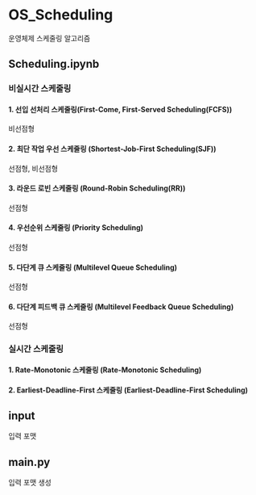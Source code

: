 # OS_Scheduling
운영체제 스케줄링 알고리즘

## Scheduling.ipynb
### 비실시간 스케줄링
#### 1. 선입 선처리 스케줄링(First-Come, First-Served Scheduling(FCFS))
비선점형

#### 2. 최단 작업 우선 스케줄링 (Shortest-Job-First Scheduling(SJF))
선점형, 비선점형

#### 3. 라운드 로빈 스케줄링 (Round-Robin Scheduling(RR))
선점형

#### 4. 우선순위 스케줄링 (Priority Scheduling)
선점형

#### 5.	다단계 큐 스케줄링 (Multilevel Queue Scheduling)
선점형

#### 6.	다단계 피드백 큐 스케줄링 (Multilevel Feedback Queue Scheduling)
선점형

### 실시간 스케줄링
#### 1. Rate-Monotonic 스케줄링 (Rate-Monotonic Scheduling)
#### 2. Earliest-Deadline-First 스케줄링 (Earliest-Deadline-First Scheduling)

## input
입력 포맷

## main.py
입력 포맷 생성
